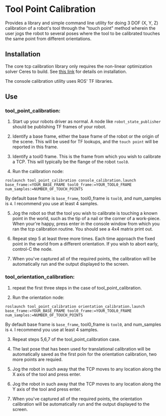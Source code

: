 # Tool Point Calibration
Provides a library and simple command line utility for doing 3 DOF (X, Y, Z) calibration of a robot's tool through the "touch point" method wherein the user jogs the robot to several poses where the tool to be calibrated touches the same point from different orientations.

## Installation
The core tcp calibration library only requires the non-linear optimization solver Ceres to build. See [this link](http://ceres-solver.org/installation.html) for details on installation.

The console calibration utility uses ROS' TF libraries.

## Use
### tool_point_calibration:
  1. Start up your robots driver as normal. A node like `robot_state_publisher` should be publishing TF frames of your robot.

  2. Identify a base frame, either the base frame of the robot or the origin of the scene. This will be used for TF lookups, and the `touch point` will be reported in this frame.

  3. Identify a tool0 frame. This is the frame from which you wish to calibrate a TCP. This will typically be the flange of the robot `tool0`.

  4. Run the calibration node:
  ```
  roslaunch tool_point_calibration console_calibration.launch base_frame:=YOUR_BASE_FRAME tool0_frame:=YOUR_TOOL0_FRAME num_samples:=NUMBER_OF_TOUCH_POINTS
  ```
  By default base frame is `base_frame`, tool0_frame is `tool0`, and num_samples is `4`. I recommend you use at least 4
  samples.

  5. Jog the robot so that the tool you wish to calibrate is touching a known point in the world, such as the tip of a nail or the corner of a work-piece. When your're happy, press enter in the console window from which you ran the tcp calibration routine. You should see a 4x4 matrix print out.

  6. Repeat step 5 at least three more times. Each time approach the fixed point in the world from a different orientation. If you wish to abort early, control-C the node.

  7. When you've captured all of the required points, the calibration will be automatically run and the output displayed to the screen.


### tool_orientation_calibration:
  1. repeat the first three steps in the case of tool_point_calibration.

  2. Run the orientation node:
  ```
  roslaunch tool_point_calibration orientation_calibration.launch base_frame:=YOUR_BASE_FRAME tool0_frame:=YOUR_TOOL0_FRAME num_samples:=NUMBER_OF_TOUCH_POINTS
  ```
  By default base frame is `base_frame`, tool0_frame is `tool0`, and num_samples is `4`. I recommend you use at least 4
  samples.

  3. Repeat steps 5,6,7 of the tool_point_calibration case.
 
  4. The last pose that has been used for translational calibration will be automatically saved as the first poin for the orientation calibration, two more points are requied.

  5. Jog the robot in such away that the TCP moves to any location along the X axis of the tool and press enter.

  6. Jog the robot in such away that the TCP moves to any location along the Y axis of the tool and press enter.


  7. When you've captured all of the required points, the orientation calibration will be automatically run and the output displayed to the screen.
  
